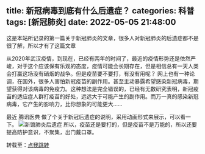 title: 新冠病毒到底有什么后遗症？
categories: 科普
tags: [新冠肺炎]
date: 2022-05-05 21:48:00
---
这是本站所记录的第一篇关于新冠肺炎的文章，很多人对新冠肺炎的后遗症都不是很了解，所以才有了这篇文章

从2020年武汉疫情，到现在，已经有两年的时间了，最近的疫情形势还是依然严峻，对于这个应该保有乐观的态度，疫情可能会长期存在，但是相信总有一天人类会打赢这场没有硝烟的战争。但是疫苗要不要打，有没有用呢？
网上也有一种论调，在国外，很多人害怕新冠疫苗的副作用。甚至主动暴露希望感染新冠病毒，期望获得对该病毒的免疫力。这种想法是完全错误的，已经有无数研究表明，新冠疫苗的适应症人群打疫苗的好处，远远大于可能产生的副作用。而万一真的感染新冠病毒，它产生的影响力，比你想象的可能更大……

最近 腾讯医典 做了个关于新冠后遗症的说明，采用动画形式来展示，可以看一下。
![新馆肺炎后遗症](https://sign.omege.cc/2022/05/05/64bbd93aae67edead1bfc4e07d4147f3.jpg)
所以，疫苗还是要打的，但是疫苗不是万能的，所以还要提高防护意识，不聚集，出门戴口罩。


转载至：[点我跳转][1]


  [1]: https://blog.ltyuanfang.cn/724.html